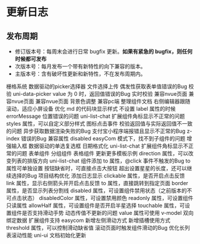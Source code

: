 
# 更新日志 

## 发布周期
- 修订版本号：每周末会进行日常 bugfix 更新。**如果有紧急的 bugfix，则任何时候都可发布**
- 次版本号：每月发布一个带有新特性的向下兼容的版本。
- 主版本号：含有破坏性更新和新特性，不在发布周期内。


<log title="1.2.11" date="2021-1-19">
	<log-item-text tag-type="feat" only>
		<highlight text="uni-row" /> 栅格系统
	</log-item-text>
	<log-item-text tag-type="feat" only>
		<highlight text="uni-data-picker" /> 数据驱动的picker选择器
	</log-item-text>
	<log-item-text tag-type="feat" only>
		<highlight text="uni-file-picker" /> 文件选择上传
	</log-item-text>
	<log-item title="uni-forms 组件更新">
		<log-item-text tag-type="fix">
			偶发性获取表单值错误的Bug
		</log-item-text>
		<log-item-text tag-type="fix">
			校验 uni-data-picker value 为 0 时，返回值错误的Bug
		</log-item-text>
		<log-item-text tag-type="perf">
			实时校验
		</log-item-text>
		<log-item-text tag-type="perf">
			兼容nvue页面
		</log-item-text>
	</log-item>
	<log-item title="uni-easyinput 组件更新">
		<log-item-text tag-type="perf">
			兼容nvue页面
		</log-item-text>
	</log-item>
	<log-item title="uni-group 组件更新">
		<log-item-text tag-type="perf">
			兼容nvue页面
		</log-item-text>
	</log-item>
	<log-item title="uni-fab 组件更新">
		<log-item-text tag-type="perf">
			背景色调整
		</log-item-text>
		<log-item-text tag-type="perf">
			兼容pc端
		</log-item-text>
	</log-item>
</log>

<log title="官网更新" date="2020-12-19">
	<log-item-text tag-type="docs" only>
		整理组件文档
	</log-item-text>
	<log-item-text tag-type="docs" only>
		右侧编辑器跟随滚动，适应小屏设备
	</log-item-text>
	<log-item-text tag-type="docs" only>
		优化 md 的代码块显示样式
	</log-item-text>
</log>

<log title="1.2.10" date="2020-12-18">
	<log-item title="uni-forms 组件更新">
		<log-item-text tag-type="fix">
			不设置 label 属性的时候 errorMessage 位置错误的问题
		</log-item-text>
	</log-item>
	<log-item title="uni-list 组件更新">
		<log-item-text tag-type="fix">
			uni-list-chat 扩展组件角标显示不正常的问题
		</log-item-text>
	</log-item>
	<log-item title="uni-easyinput 组件更新">
		<log-item-text tag-type="feat">
			styles 属性，可以自定义部分样式
		</log-item-text>
		<log-item-text tag-type="feat">
			图标点击事件
		</log-item-text>
		<log-item-text tag-type="fix">
			校验返回值与实际返回值不一致的问题
		</log-item-text>
	</log-item>
	<log-item title="data-checkbox 组件更新">
		<log-item-text tag-type="fix">
			异步获取数据渲染失败的Bug
		</log-item-text>
		<log-item-text tag-type="fix">
			支付宝小程序端报错且显示不正常的Bug
		</log-item-text>
		<log-item-text tag-type="fix">
			z-index 错误的Bug
		</log-item-text>
		<log-item-text tag-type="perf">
			兼容属性 disabled
		</log-item-text>
	</log-item>
	<log-item title="uni-indexed-list 组件更新">
		<log-item-text tag-type="fix">
			easyCom 模式下，找不到子组件的问题
		</log-item-text>
	</log-item>
	
</log>

<log title="1.2.9" date="2020-12-04">
	<log-item-text tag-type="feat" only>
		<highlight text="uni-easyinput" /> 增强输入框
	</log-item-text>
	<log-item-text tag-type="feat" only>
		<highlight text="uni-data-checkbox" /> 数据驱动的单选复选框
	</log-item-text>
	<log-item-text tag-type="feat" only>
		<highlight text="uni-dateformat" /> 日期格式化
	</log-item-text>
	<log-item title="uni-list 组件更新">
		<log-item-text tag-type="fix">
			uni-list-chat 扩展组件角标显示不正常的问题
		</log-item-text>
	</log-item>
</log>

<log title="1.2.8" date="2020-10-23">
	<log-item-text tag-type="feat" only>
		<highlight text="uni-forms" /> 表单组件
	</log-item-text>
	<!-- <log-item-text tag-type="feat" only>
		<highlight text="uni-field" /> 输入框组件
	</log-item-text> -->
	<log-item-text tag-type="feat" only>
		<highlight text="uni-group" /> 分组组件
	</log-item-text>
	<log-item-text tag-type="feat" only>
		<highlight text="uni-table" /> 表格组件
	</log-item-text>
</log>

<log title="1.2.5" date="2020-08-14">
	<log-item title="uni-list 组件更新">
		<log-item-text tag-type="feat">
			更新更多模板示例
		</log-item-text>
		<log-item-text tag-type="feat">
			direction 属性，可以改变列表的排版方向
		</log-item-text>
		<log-item-text tag-type="fix">
			uni-list-chat 组件添加 to 属性，@click 事件不触发的Bug
		</log-item-text>
		<log-item-text tag-type="perf">
			to 属性可单独设置
		</log-item-text>
	</log-item>
	<log-item title="uni-fab 组件更新">
		<log-item-text tag-type="perf">
			按钮缺省时，可直接点击大按钮
		</log-item-text>
	</log-item>
	<log-item title="uni-rate 组件更新">
		<log-item-text tag-type="fix">
			超出设置星星的长度，还可以继续选择的Bug
		</log-item-text>
	</log-item>
</log>


<log title="1.2.4" date="2020-08-13">
	<log-item-text tag-type="perf" only>
		<highlight text="uni-ui" /> 项目结构优化
	</log-item-text>
	<log-item-text tag-type="docs" only>
		 添加日志显示
	</log-item-text>
	<log-item title="uni-list 组件更新">
		<log-item-text tag-type="feat">
			clickable 属性，是否开启点击反馈
		</log-item-text>
		<log-item-text tag-type="feat">
			link 属性，显示右侧箭头并开启点击反馈
		</log-item-text>
		<log-item-text tag-type="feat">
			to 属性，直接跳转到指定页面
		</log-item-text>
		<log-item-text tag-type="feat">
			  border 属性，是否显示列表分割线
		</log-item-text>
	</log-item>
	<log-item title="uni-rate 组件更新">
		<log-item-text tag-type="feat">
			  disabled 属性，可设置组件禁用状态（之前版本的不可点击状态）
		</log-item-text>
		<log-item-text tag-type="feat">
			  disabledColor 属性，可设置禁用颜色
		</log-item-text>
		<log-item-text tag-type="feat">
			  readonly 属性，可设置组件只读属性
		</log-item-text>
		<log-item-text tag-type="feat">
			  allowHalf 属性，可设置组件是否开启半星选择
		</log-item-text>
		<log-item-text tag-type="feat">
			  touchable 属性，可设置组件是否支持滑动手势
		</log-item-text>
		<log-item-text tag-type="fix">
			  动态传值不更新的问题
		</log-item-text>
		<log-item-text tag-type="perf">
			  value 属性可使用 v-model 双向绑定数据
		</log-item-text>
	</log-item>
	<log-item title="uni-popup 组件更新">
		<log-item-text tag-type="perf">
			  扩展组件支持 easycom
		</log-item-text>
	</log-item>
	<log-item title="uni-swipe-action 组件更新">
		<log-item-text tag-type="feat">
			  新增左侧滑动方式
		</log-item-text>
		<log-item-text tag-type="feat">
			  新增插槽使用方式
		</log-item-text>
		<log-item-text tag-type="feat">
			  threshold 属性，可以控制滑动缺省值
		</log-item-text>
		<log-item-text tag-type="fix">
			 滚动页面时触发组件滑动的Bug
		</log-item-text>
		<log-item-text tag-type="perf">
			  优化长列表滚动性能
		</log-item-text>
	</log-item>
</log>

<log title="0.0.1" date="2020-08-12">
	<log-item-text tag-type="docs" only>
		  uni-ui 文档初始化更新
	</log-item-text>
</log>

